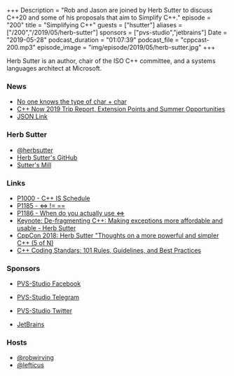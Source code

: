 +++
Description = "Rob and Jason are joined by Herb Sutter to discuss C++20 and some of his proposals that aim to Simplify C++."
episode = "200"
title = "Simplifying C++"
guests = ["hsutter"]
aliases = ["/200","/2019/05/herb-sutter"]
sponsors = ["pvs-studio","jetbrains"]
Date = "2019-05-28"
podcast_duration = "01:07:39"
podcast_file = "cppcast-200.mp3"
episode_image = "img/episode/2019/05/herb-sutter.jpg"
+++

Herb Sutter is an author, chair of the ISO C++ committee, and a systems languages architect at Microsoft.

### News ###

 - [No one knows the type of char + char](https://blog.knatten.org/2019/05/24/no-one-knows-the-type-of-char-char/)
 - [C++ Now 2019 Trip Report, Extension Points and Summer Opportunities](https://thephd.github.io/c++now-2019-trip-report)
 - [JSON Link](https://github.com/beached/daw_json_link)

### Herb Sutter ###

 - [@herbsutter](https://twitter.com/herbsutter)
 - [Herb Sutter's GitHub](https://github.com/hsutter)
 - [Sutter's Mill](https://herbsutter.com/)

### Links ###

 - [P1000 - C++ IS Schedule](http://www.open-std.org/jtc1/sc22/wg21/docs/papers/2018/p1000r1.pdf)
 - [P1185 - <=> != ==](http://www.open-std.org/jtc1/sc22/wg21/docs/papers/2019/p1185r1.html)
 - [P1186 - When do you actually use <=>](http://www.open-std.org/jtc1/sc22/wg21/docs/papers/2019/p1186r1.html)
 - [Keynote: De-fragmenting C++: Making exceptions more affordable and usable - Herb Sutter](https://www.youtube.com/watch?v=os7cqJ5qlzo)
 - [CppCon 2018: Herb Sutter "Thoughts on a more powerful and simpler C++ (5 of N)](https://www.youtube.com/watch?v=80BZxujhY38)
 - [C++ Coding Standars: 101 Rules, Guidelines, and Best Practices](https://amzn.to/2Iesl1U)

### Sponsors ###

- [PVS-Studio Facebook](https://www.facebook.com/StaticCodeAnalyzer/)
- [PVS-Studio Telegram](https://t.me/pvsstudio_en)
- [PVS-Studio Twitter](https://twitter.com/Code_Analysis)

- [JetBrains](https://www.jetbrains.com/cpp/?utm_source=cppcast&utm_medium=podcast&utm_content=cppcast-podcast&utm_campaign=cpp)

### Hosts ###

- [@robwirving](https://twitter.com/robwirving)
- [@lefticus](https://twitter.com/lefticus)


